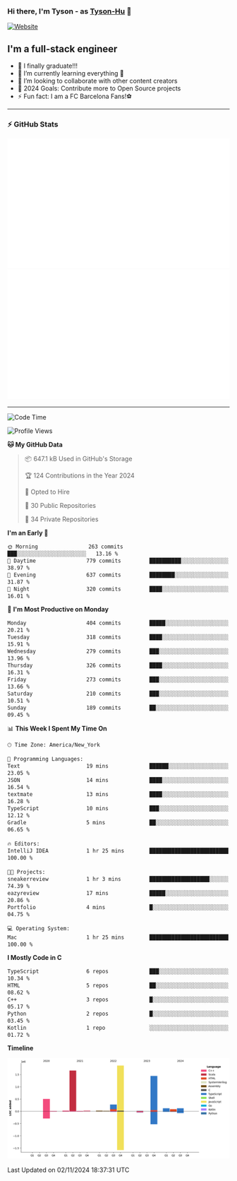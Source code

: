 ### Hi there, I'm Tyson - as [Tyson-Hu][website] 👋

[![Website](https://img.shields.io/website?label=Tianzhe.me&style=for-the-badge&url=https%3A%2F%2Ftianzhe.me)](https://tianzhe.me)


## I'm a full-stack engineer

- 🔭 I finally graduate!!!
- 🌱 I’m currently learning everything 🤣
- 👯 I’m looking to collaborate with other content creators
- 🥅 2024 Goals: Contribute more to Open Source projects
- ⚡ Fun fact: I am a FC Barcelona Fans!⚽️

---

### ⚡️ GitHub Stats
![](https://raw.githubusercontent.com/Tyson-Hu/github-stats-card/master/generated/overview.svg)
![](https://raw.githubusercontent.com/Tyson-Hu/github-stats-card/master/generated/languages.svg)

---

<!--START_SECTION:waka-->
![Code Time](http://img.shields.io/badge/Code%20Time-255%20hrs%2031%20mins-blue)

![Profile Views](http://img.shields.io/badge/Profile%20Views-0-blue)

**🐱 My GitHub Data** 

> 📦 647.1 kB Used in GitHub's Storage 
 > 
> 🏆 124 Contributions in the Year 2024
 > 
> 💼 Opted to Hire
 > 
> 📜 30 Public Repositories 
 > 
> 🔑 34 Private Repositories 
 > 
**I'm an Early 🐤** 

```text
🌞 Morning                263 commits         ███░░░░░░░░░░░░░░░░░░░░░░   13.16 % 
🌆 Daytime                779 commits         ██████████░░░░░░░░░░░░░░░   38.97 % 
🌃 Evening                637 commits         ████████░░░░░░░░░░░░░░░░░   31.87 % 
🌙 Night                  320 commits         ████░░░░░░░░░░░░░░░░░░░░░   16.01 % 
```
📅 **I'm Most Productive on Monday** 

```text
Monday                   404 commits         █████░░░░░░░░░░░░░░░░░░░░   20.21 % 
Tuesday                  318 commits         ████░░░░░░░░░░░░░░░░░░░░░   15.91 % 
Wednesday                279 commits         ███░░░░░░░░░░░░░░░░░░░░░░   13.96 % 
Thursday                 326 commits         ████░░░░░░░░░░░░░░░░░░░░░   16.31 % 
Friday                   273 commits         ███░░░░░░░░░░░░░░░░░░░░░░   13.66 % 
Saturday                 210 commits         ███░░░░░░░░░░░░░░░░░░░░░░   10.51 % 
Sunday                   189 commits         ██░░░░░░░░░░░░░░░░░░░░░░░   09.45 % 
```


📊 **This Week I Spent My Time On** 

```text
🕑︎ Time Zone: America/New_York

💬 Programming Languages: 
Text                     19 mins             ██████░░░░░░░░░░░░░░░░░░░   23.05 % 
JSON                     14 mins             ████░░░░░░░░░░░░░░░░░░░░░   16.54 % 
textmate                 13 mins             ████░░░░░░░░░░░░░░░░░░░░░   16.28 % 
TypeScript               10 mins             ███░░░░░░░░░░░░░░░░░░░░░░   12.12 % 
Gradle                   5 mins              ██░░░░░░░░░░░░░░░░░░░░░░░   06.65 % 

🔥 Editors: 
IntelliJ IDEA            1 hr 25 mins        █████████████████████████   100.00 % 

🐱‍💻 Projects: 
sneakerreview            1 hr 3 mins         ███████████████████░░░░░░   74.39 % 
eazyreview               17 mins             █████░░░░░░░░░░░░░░░░░░░░   20.86 % 
Portfolio                4 mins              █░░░░░░░░░░░░░░░░░░░░░░░░   04.75 % 

💻 Operating System: 
Mac                      1 hr 25 mins        █████████████████████████   100.00 % 
```

**I Mostly Code in C** 

```text
TypeScript               6 repos             ███░░░░░░░░░░░░░░░░░░░░░░   10.34 % 
HTML                     5 repos             ██░░░░░░░░░░░░░░░░░░░░░░░   08.62 % 
C++                      3 repos             █░░░░░░░░░░░░░░░░░░░░░░░░   05.17 % 
Python                   2 repos             █░░░░░░░░░░░░░░░░░░░░░░░░   03.45 % 
Kotlin                   1 repo              ░░░░░░░░░░░░░░░░░░░░░░░░░   01.72 % 
```



**Timeline**

![Lines of Code chart](https://raw.githubusercontent.com/Tyson-Hu/Tyson-Hu/main/assets/bar_graph.png)


 Last Updated on 02/11/2024 18:37:31 UTC
<!--END_SECTION:waka-->


[website]: https://github.com/Tyson-Hu
